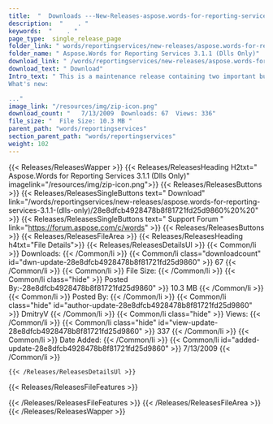 ```yaml
---
title:  "  Downloads ---New-Releases-aspose.words-for-reporting-services-3.1.1-(dlls-only) . " 
description:  "    . " 
keywords:  "    . " 
page_type:  single_release_page
folder_link: " words/reportingservices/new-releases/aspose.words-for-reporting-services-3.1.1-(dlls-only)/"
folder_name: " Aspose.Words for Reporting Services 3.1.1 (Dlls Only)"
download_link: " /words/reportingservices/new-releases/aspose.words-for-reporting-services-3.1.1-(dlls-only)/28e8dfcb4928478b8f81721fd25d9860"
download_text: " Download"
Intro_text: " This is a maintenance release containing two important bugfixes.
What's new:

..."
image_link: "/resources/img/zip-icon.png"
download_count: "   7/13/2009  Downloads: 67  Views: 336"
file_size: "  File Size: 10.3 MB "
parent_path: "words/reportingservices"
section_parent_path: "words/reportingservices"
weight: 102 
---
```


{{< Releases/ReleasesWapper >}}
  {{< Releases/ReleasesHeading H2txt=" Aspose.Words for Reporting Services 3.1.1 (Dlls Only)" imagelink="/resources/img/zip-icon.png">}}
  {{< Releases/ReleasesButtons >}}
    {{< Releases/ReleasesSingleButtons text=" Download" link="/words/reportingservices/new-releases/aspose.words-for-reporting-services-3.1.1-(dlls-only)/28e8dfcb4928478b8f81721fd25d9860%20%20" >}}
    {{< Releases/ReleasesSingleButtons text=" Support Forum " link="https://forum.aspose.com/c/words" >}}
  {{< Releases/ReleasesButtons >}}
  {{< Releases/ReleasesFileArea >}}
    {{< Releases/ReleasesHeading h4txt="File Details">}}
    {{< Releases/ReleasesDetailsUl >}}
            {{< Common/li  >}} Downloads: {{< /Common/li >}} 
      {{< Common/li class="downloadcount" id="dwn-update-28e8dfcb4928478b8f81721fd25d9860" >}} 67 {{< /Common/li >}} 
      {{< Common/li  >}} File Size: {{< /Common/li >}} 
      {{< Common/li  class="hide" >}} Posted By:-28e8dfcb4928478b8f81721fd25d9860" >}} 10.3 MB {{< /Common/li >}} 
      {{< Common/li  >}} Posted By: {{< /Common/li >}} 
      {{< Common/li class="hide" id="author-update-28e8dfcb4928478b8f81721fd25d9860" >}} DmitryV {{< /Common/li >}} 
      {{< Common/li class="hide"  >}} Views: {{< /Common/li >}} 
      {{< Common/li class="hide" id="view-update-28e8dfcb4928478b8f81721fd25d9860" >}} 337 {{< /Common/li >}} 
      {{< Common/li  >}} Date Added: {{< /Common/li >}} 
      {{< Common/li id="added-update-28e8dfcb4928478b8f81721fd25d9860" >}} 7/13/2009 {{< /Common/li >}} 

    {{< /Releases/ReleasesDetailsUl >}}

  {{< Releases/ReleasesFileFeatures >}}
      
  {{< /Releases/ReleasesFileFeatures >}}
 {{< /Releases/ReleasesFileArea >}}
{{< /Releases/ReleasesWapper >}}


